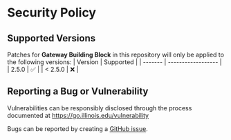 # Security Policy

## Supported Versions
Patches for **Gateway Building Block** in this repository will only be applied to the following versions:
| Version | Supported          |
| ------- | ------------------ |
| 2.5.0   | :white_check_mark: |
| < 2.5.0 | :x:                |

## Reporting a Bug or Vulnerability

Vulnerabilities can be responsibly disclosed through the process
 documented at https://go.illinois.edu/vulnerability

Bugs can be reported by creating a [GitHub issue](https://github.com/rokwire/gateway-building-block/issues/new?assignees=&labels=bug&template=bug_report.md&title=%5BBUG%5D+).
